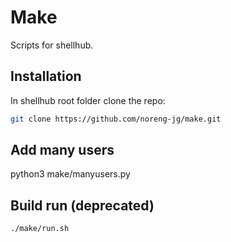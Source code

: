 # Make 

Scripts for shellhub. 

## Installation

In shellhub root folder clone the repo:

```bash
git clone https://github.com/noreng-jg/make.git

```

## Add many users

python3 make/manyusers.py

## Build run (deprecated) 

```bash
./make/run.sh 

```
